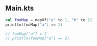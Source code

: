 ## Main.kts

```kotlin
val fooMap = mapOf("a" to 1, "b" to 2)
println(fooMap["a"] == 1)

// fooMap["a"] = 2
// println(fooMap["a"] == 2)
```